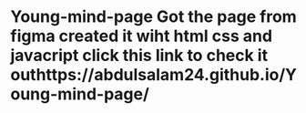 # Young-mind-page Got the page from figma created it wiht html css and javacript click this link to check it outhttps://abdulsalam24.github.io/Young-mind-page/
